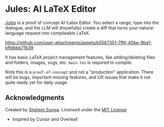 # Jules: AI LaTeX Editor

[Jules](https://juleseditor.com) is a proof of concept AI-Latex Editor. You select a range, type into the dialogue, and the LLM will (hopefully) create a diff that turns your natural language request into compileable LaTeX.  

https://github.com/user-attachments/assets/b5587351-7ff4-40be-9ba1-bffdbbb71b39


It has basic LaTeX project management features, like adding/deleting files and folders, images, svgs, etc. `main.tex` is required to compile.

Note this is a `proof-of-concept` and not a "production" application. There will be bugs, important missing features, and UX issues that make it not quite ready yet for daily usage.

## Acknowledgments

Created by [Shelwin Sunga](https://x.com/shelwin_). Licensed under the [MIT License](url)

- Inspired by Cursor and Overleaf

